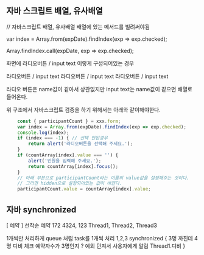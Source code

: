 ## 자바 스크립트 배열, 유사배열

// 자바스크립트 배열, 유사배열 배열에 있는 메서드를 빌려써야됨

var index = Array.from(expDate).findIndex(exp => exp.checked);

Array.findIndex.call(expDate, exp => exp.checked);


화면에 라디오버튼 / input text 이렇게 구성되어있는 경우

라디오버튼 / input text
라디오버튼 / input text
라디오버튼 / input text

라디오 버튼은 name값이 같아서 상관없지만 input text는 name값이 같으면 배열로 들어온다.

위 구조에서 자바스크립트 검증을 하기 위해서는 아래와 같이해야한다.

```javascript
    const { participantCount } = xxx.form;
    var index = Array.from(expDate).findIndex(exp => exp.checked);
    console.log(index);
    if (index === -1) { // 선택 안된경우
        return alert('라디오버튼을 선택해 주세요.');
    }
    if (countArray[index].value === '') { 
        alert('인원을 입력해 주세요.');
        return countArray[index].focus();
    }
    // 아래 부분으로 participantCount라는 이름의 value값을 설정해주는 것이다.
    // 그러면 hidden으로 설정되어있는 값이 바뀐다.
    participantCount.value = countArray[index].value;

```


## 자바 synchronized

[ 예약 ] 선착순 예약
172   4324, 123
Thread1, Thread2, Thread3

1개씩만 처리하게
queue 처럼 task를 1개씩 처리
1,2,3
synchronized { 3명 까진데 4명
    디비 체크 예약자수가 3명인지 ?
    예외 던져서 사용자에게 알림
    Thread1.디비
}